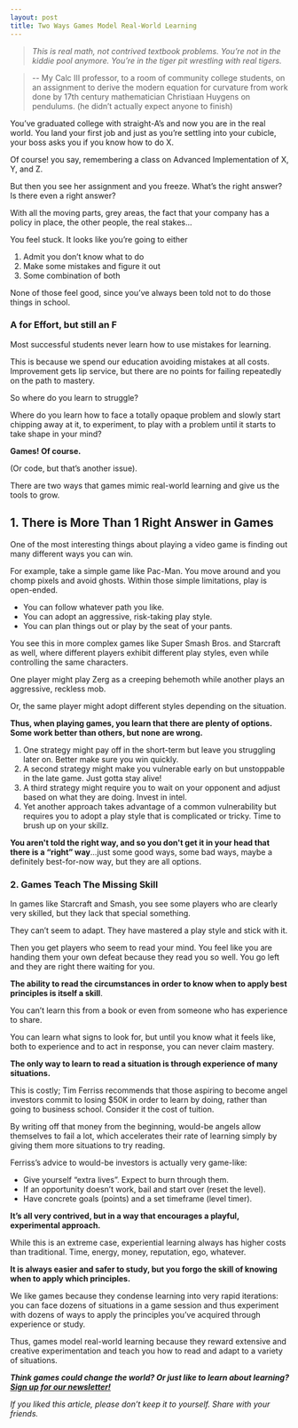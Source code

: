 ```yaml
---
layout: post
title: Two Ways Games Model Real-World Learning
---
```

> *This is real math, not contrived textbook problems. You’re not in the kiddie pool anymore. You’re in the tiger pit wrestling with real tigers.*

> -- My Calc III professor, to a room of community college students, on an assignment to derive the modern equation for curvature from work done by 17th century mathematician Christiaan Huygens on pendulums.
> (he didn’t actually expect anyone to finish)

You’ve graduated college with straight-A’s and now you are in the real world. You land your first job and just as you’re settling into your cubicle, your boss asks you if you know how to do X.

Of course! you say, remembering a class on Advanced Implementation of X, Y, and Z.

But then you see her assignment and you freeze. What’s the right answer? Is there even a right answer?

With all the moving parts, grey areas, the fact that your company has a policy in place, the other people, the real stakes...

You feel stuck. It looks like you’re going to either
1. Admit you don’t know what to do
2. Make some mistakes and figure it out
3. Some combination of both

None of those feel good, since you’ve always been told not to do those things in school.

### A for Effort, but still an F
Most successful students never learn how to use mistakes for learning.

This is because we spend our education avoiding mistakes at all costs. Improvement gets lip service, but there are no points for failing repeatedly on the path to mastery.

So where do you learn to struggle?

Where do you learn how to face a totally opaque problem and slowly start chipping away at it, to experiment, to play with a problem until it starts to take shape in your mind?

**Games! Of course.**

(Or code, but that’s another issue).

There are two ways that games mimic real-world learning and give us the tools to grow.

## 1. There is More Than 1 Right Answer in Games
One of the most interesting things about playing a video game is finding out many different ways you can win.

For example, take a simple game like Pac-Man. You move around and you chomp pixels and avoid ghosts. Within those simple limitations, play is open-ended.
* You can follow whatever path you like.
* You can adopt an aggressive, risk-taking play style.
* You can plan things out or play by the seat of your pants.

You see this in more complex games like Super Smash Bros. and Starcraft as well, where different players exhibit different play styles, even while controlling the same characters.

One player might play Zerg as a creeping behemoth while another plays an aggressive, reckless mob.

Or, the same player might adopt different styles depending on the situation.

**Thus, when playing games, you learn that there are plenty of options. Some work better than others, but none are wrong.**

1. One strategy might pay off in the short-term but leave you struggling later on. Better make sure you win quickly.
2. A second strategy might make you vulnerable early on but unstoppable in the late game. Just gotta stay alive!
3. A third strategy might require you to wait on your opponent and adjust based on what they are doing. Invest in intel.
4. Yet another approach takes advantage of a common vulnerability but requires you to adopt a play style that is complicated or tricky. Time to brush up on your skillz.

**You aren't told the right way, and so you don't get it in your head that there is a “right” way**...just some good ways, some bad ways, maybe a definitely best-for-now way, but they are all options.

### 2. Games Teach The Missing Skill
In games like Starcraft and Smash, you see some players who are clearly very skilled, but they lack that special something.

They can’t seem to adapt. They have mastered a play style and stick with it.

Then you get players who seem to read your mind. You feel like you are handing them your own defeat because they read you so well. You go left and they are right there waiting for you.

**The ability to read the circumstances in order to know when to apply best principles is itself a skill**.

You can’t learn this from a book or even from someone who has experience to share.

You can learn what signs to look for, but until you know what it feels like, both to experience and to act in response, you can never claim mastery.

**The only way to learn to read a situation is through experience of many situations.**

This is costly; Tim Ferriss recommends that those aspiring to become angel investors commit to losing $50K in order to learn by doing, rather than going to business school. Consider it the cost of tuition.

By writing off that money from the beginning, would-be angels allow themselves to fail a lot, which accelerates their rate of learning simply by giving them more situations to try reading.

Ferriss’s advice to would-be investors is actually very game-like:
* Give yourself “extra lives”. Expect to burn through them.
* If an opportunity doesn’t work, bail and start over (reset the level).
* Have concrete goals (points) and a set timeframe (level timer).

**It’s all very contrived, but in a way that encourages a playful, experimental approach.**

While this is an extreme case, experiential learning always has higher costs than traditional. Time, energy, money, reputation, ego, whatever.

**It is always easier and safer to study, but you forgo the skill of knowing when to apply which principles.**

We like games because they condense learning into very rapid iterations: you can face dozens of situations in a game session and thus experiment with dozens of ways to apply the principles you’ve acquired through experience or study.

Thus, games model real-world learning because they reward extensive and creative experimentation and teach you how to read  and adapt to a variety of situations.

***Think games could change the world? Or just like to learn about learning? [Sign up for our newsletter!](http://eepurl.com/cLuf4n)***

*If you liked this article, please don’t keep it to yourself. Share with your friends.*